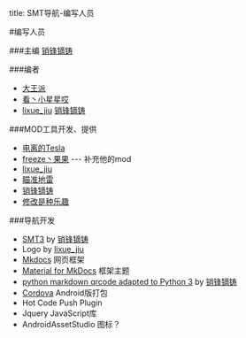 title: SMT导航-编写人员

#编写人员

###主编 
[销锋镝铸][1]

###编者
* [大王派][2]
* [看丶小星星哎][3]
* [lixue_jiu][4]
[销锋镝铸][1]

###MOD工具开发、提供
* [电离的Tesla][5]
* [freeze丶果果][6] --- 补充他的mod
* [lixue_jiu][4]
* [瞄准地雷][7]
* [销锋镝铸][1]
* [修改是种乐趣][8]

###导航开发
* [SMT3][9] by [销锋镝铸][10]
* Logo by [lixue_jiu][4]
* [Mkdocs][11] 网页框架
* [Material for MkDocs][12] 框架主题
* [python markdown qrcode adapted to Python 3][14] by [销锋镝铸][10]
* [Cordova][13] Android版打包
* Hot Code Push Plugin
* Jquery JavaScript库
* AndroidAssetStudio 图标？

[1]: http://tieba.baidu.com/home/main/?un=销锋镝铸
[2]: http://tieba.baidu.com/home/main/?un=大王派
[3]: http://tieba.baidu.com/home/main/?un=看丶小星星哎
[4]: http://tieba.baidu.com/home/main/?un=lixue_jiu
[5]: http://tieba.baidu.com/home/main/?un=电离的Tesla
[6]: http://tieba.baidu.com/home/main/?un=freeze丶果果
[7]: http://tieba.baidu.com/home/main/?un=瞄准地雷
[8]: http://tieba.baidu.com/home/main/?un=修改是种乐趣
[9]: https://github.com/XiaofengdiZhu/SMT3/
[10]: https://github.com/XiaofengdiZhu/
[11]: http://www.mkdocs.org/
[12]: https://squidfunk.github.io/mkdocs-material/
[13]: http://cordova.apache.org/
[14]: https://github.com/XiaofengdiZhu/python-markdown-qrcode

<script>
$("article a[href^='http']:not([target])").attr("target","_blank");
</script>
